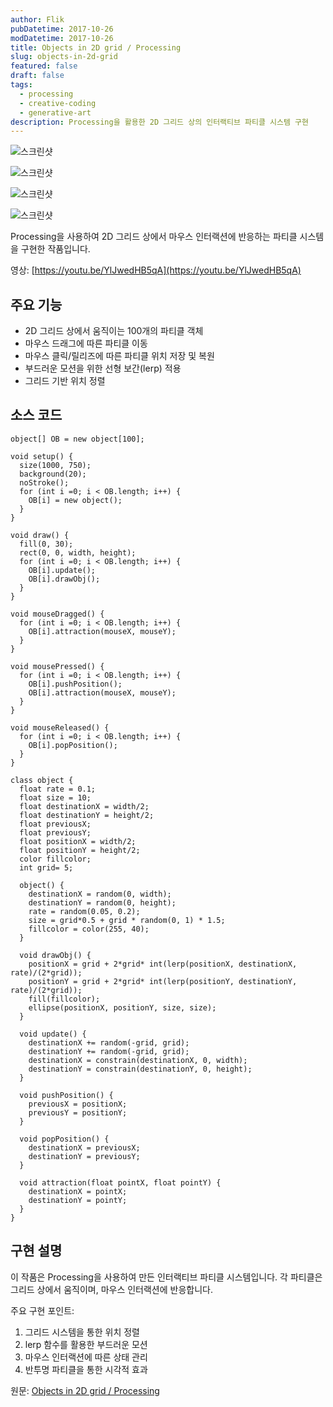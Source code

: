 ```yaml
---
author: Flik
pubDatetime: 2017-10-26
modDatetime: 2017-10-26
title: Objects in 2D grid / Processing
slug: objects-in-2d-grid
featured: false
draft: false
tags:
  - processing
  - creative-coding
  - generative-art
description: Processing을 활용한 2D 그리드 상의 인터랙티브 파티클 시스템 구현
---
```


![스크린샷](2025-06-05-01-20-35.png)

![스크린샷](2025-06-05-01-20-49.png)

![스크린샷](2025-06-05-01-21-00.png)

![스크린샷](2025-06-05-01-21-13.png)

Processing을 사용하여 2D 그리드 상에서 마우스 인터랙션에 반응하는 파티클 시스템을 구현한 작품입니다.

영상: [https://youtu.be/YlJwedHB5qA](https://youtu.be/YlJwedHB5qA)

## 주요 기능

- 2D 그리드 상에서 움직이는 100개의 파티클 객체
- 마우스 드래그에 따른 파티클 이동
- 마우스 클릭/릴리즈에 따른 파티클 위치 저장 및 복원
- 부드러운 모션을 위한 선형 보간(lerp) 적용
- 그리드 기반 위치 정렬

## 소스 코드

```processing
object[] OB = new object[100];

void setup() {
  size(1000, 750);
  background(20);
  noStroke();
  for (int i =0; i < OB.length; i++) {
    OB[i] = new object();
  }
}

void draw() {
  fill(0, 30);
  rect(0, 0, width, height);
  for (int i =0; i < OB.length; i++) {
    OB[i].update();
    OB[i].drawObj();
  }
}

void mouseDragged() {
  for (int i =0; i < OB.length; i++) {
    OB[i].attraction(mouseX, mouseY);
  }
}

void mousePressed() {
  for (int i =0; i < OB.length; i++) {
    OB[i].pushPosition();
    OB[i].attraction(mouseX, mouseY);
  }
}

void mouseReleased() {
  for (int i =0; i < OB.length; i++) {
    OB[i].popPosition();
  }
}

class object {
  float rate = 0.1;
  float size = 10;
  float destinationX = width/2;
  float destinationY = height/2;
  float previousX;
  float previousY;
  float positionX = width/2;
  float positionY = height/2;
  color fillcolor;
  int grid= 5;

  object() {
    destinationX = random(0, width);
    destinationY = random(0, height);
    rate = random(0.05, 0.2);
    size = grid*0.5 + grid * random(0, 1) * 1.5;
    fillcolor = color(255, 40);
  }

  void drawObj() {
    positionX = grid + 2*grid* int(lerp(positionX, destinationX, rate)/(2*grid));
    positionY = grid + 2*grid* int(lerp(positionY, destinationY, rate)/(2*grid));
    fill(fillcolor);
    ellipse(positionX, positionY, size, size);
  }

  void update() {
    destinationX += random(-grid, grid);
    destinationY += random(-grid, grid);
    destinationX = constrain(destinationX, 0, width);
    destinationY = constrain(destinationY, 0, height);
  }

  void pushPosition() {
    previousX = positionX;
    previousY = positionY;
  }

  void popPosition() {
    destinationX = previousX;
    destinationY = previousY;
  }

  void attraction(float pointX, float pointY) {
    destinationX = pointX;
    destinationY = pointY;
  }
}
```

## 구현 설명

이 작품은 Processing을 사용하여 만든 인터랙티브 파티클 시스템입니다. 각 파티클은 그리드 상에서 움직이며, 마우스 인터랙션에 반응합니다.

주요 구현 포인트:

1. 그리드 시스템을 통한 위치 정렬
2. lerp 함수를 활용한 부드러운 모션
3. 마우스 인터랙션에 따른 상태 관리
4. 반투명 파티클을 통한 시각적 효과

원문: [Objects in 2D grid / Processing](https://randomflik.blogspot.com/2017/10/objects-in-2d-grid-processing.html)
